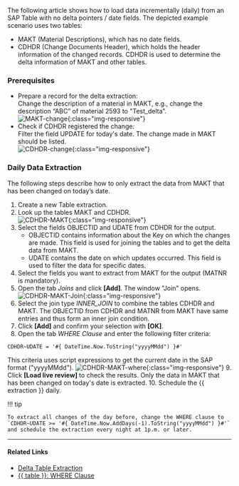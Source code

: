
The following article shows how to load data incrementally (daily) from an SAP Table with no delta pointers / date fields.
The depicted example scenario uses two tables:

- MAKT (Material Descriptions), which has no date fields.
- CDHDR (Change Documents Header), which holds the header information of the changed records.
CDHDR is used to determine the delta information of MAKT and other tables.

### Prerequisites

- Prepare a record for the delta extraction:<br>
Change the description of a material in MAKT, e.g., change the description “ABC” of material 2593 to "Test_delta”.<br>
![MAKT-change](../assets/images/articles/table/MAKT-change.png){:class="img-responsive"}
- Check if CDHDR registered the change:<br>
Filter the field UPDATE for today's date. The change made in MAKT should be listed.<br>
![CDHDR-change](../assets/images/articles/table/CDHDR-change.png){:class="img-responsive"}

### Daily Data Extraction

The following steps describe how to only extract the data from MAKT that has been changed on today’s date.

1. Create a new Table extraction.
2. Look up the tables MAKT and CDHDR.<br>
![CDHDR-MAKT](../assets/images/articles/table/CDHDR-MAKT.png){:class="img-responsive"}
3. Select the fields OBJECTID and UDATE from CDHDR for the output.<br>
	- OBJECTID contains information about the Key on which the changes are made. 
	This field is used for joining the tables and to get the delta data from MAKT.
	- UDATE contains the date on which updates occurred. This field is used to filter the data for specific dates.
4. Select the fields you want to extract from MAKT for the output (MATNR is mandatory).
5. Open the tab *Joins* and click **[Add]**. The window "Join" opens. <br>
![CDHDR-MAKT-Join](../assets/images/articles/table/CDHDR-MAKT-Join.png){:class="img-responsive"}
6. Select the join type *INNER_JOIN* to combine the tables CDHDR and MAKT.
The OBJECTID from CDHDR and MATNR from MAKT have same entries and thus form an inner join condition.<br>
7. Click **[Add]** and confirm your selection with **[OK]**.
8. Open the tab *WHERE Clause* and enter the following filter criteria:
```
CDHDR~UDATE = '#{ DateTime.Now.ToString("yyyyMMdd") }#'
```
This criteria uses script expressions to get the current date in the SAP format ("yyyyMMdd").
![CDHDR-MAKT-where](../assets/images/articles/table/CDHDR-MAKT-where.png){:class="img-responsive"}
9. Click **[Load live review]** to check the results.
Only the data in MAKT that has been changed on today's date is extracted.
10. Schedule the {{ extraction }} daily. 

!!! tip

	To extract all changes of the day before, change the WHERE clause to `CDHDR~UDATE >= '#{ DateTime.Now.AddDays(-1).ToString("yyyyMMdd") }#'` and schedule the extraction every night at 1p.m. or later. 

*****

#### Related Links
- [Delta Table Extraction](delta-table-extraction.md)
- [{{ table }}: WHERE Clause](../documentation/table/where-clause.md)
